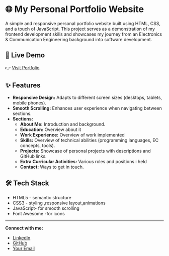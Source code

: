 # 🌐 My Personal Portfolio Website

A simple and responsive personal portfolio website built using HTML, CSS, and a touch of JavaScript. This project serves as a demonstration of my frontend development skills and showcases my journey from an Electronics & Communication Engineering background into software development.

##  🔗 Live Demo
👉 [Visit Portfolio](https://meghana612-hub.github.io/My_personal_portfolio/)

## ✨ Features

* **Responsive Design:** Adapts to different screen sizes (desktops, tablets, mobile phones).
* **Smooth Scrolling:** Enhances user experience when navigating between sections.
* **Sections:**
    * **About Me:** Introduction and background.
    * **Education:** Overview about it 
    * **Work Experience:** Overview of work implemented
    * **Skills:** Overview of technical abilities (programming languages, EC concepts, tools).
    * **Projects:** Showcase of personal projects with descriptions and GitHub links.
    * **Extra Curricular Activities:** Various roles and positions i held
    * **Contact:** Ways to get in touch.

##  🛠️ Tech Stack

* HTML5 - semantic structure
* CSS3 - styling ,responsive layout,animations
* JavaScript- for smooth scrolling
* Font Awesome -for icons
---

**Connect with me:**

* [LinkedIn](https://linkedin.com/in/meghana-s-nair-911617223)
* [GitHub](https://github.com/Meghana612-hub)
* [Your Email](mailto:meghanasasikumar@gmail.com)
